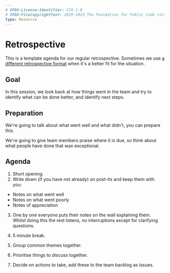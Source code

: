 ```yaml
---
# SPDX-License-Identifier: CC0-1.0
# SPDX-FileCopyrightText: 2019-2023 The Foundation for Public Code <info@publiccode.net>
type: Resource
---
```


# Retrospective

This is a template agenda for our regular retrospective.
Sometimes we use [a different retrospective format](http://retrospectivewiki.org/index.php?title=Retrospective_Plans) when it's a better fit for the situation.

## Goal

In this session, we look back at how things went in the team and try to identify what can be done better, and identify next steps.

## Preparation

We're going to talk about what went well and what didn't, you can prepare this.

We're going to give team members praise where it is due, so think about what people have done that was exceptional.

## Agenda

1. Short opening.
2. Write down (if you have not already) on post-its and keep them with you:
  * Notes on what went well
  * Notes on what went poorly
  * Notes of appreciation
3. One by one everyone puts their notes on the wall explaining them. Whilst doing this the rest listens, no interruptions except for clarifying questions.

4. 5 minute break.

5. Group common themes together.
6. Prioritise things to discuss together.
7. Decide on actions to take, add these to the team backlog as issues.
